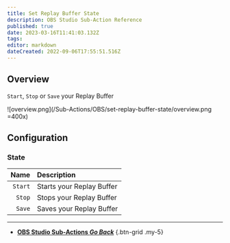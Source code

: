 ```yaml
---
title: Set Replay Buffer State
description: OBS Studio Sub-Action Reference
published: true
date: 2023-03-16T11:41:03.132Z
tags: 
editor: markdown
dateCreated: 2022-09-06T17:55:51.516Z
---
```


## Overview
`Start`, `Stop` or `Save` your Replay Buffer

![overview.png](/Sub-Actions/OBS/set-replay-buffer-state/overview.png =400x)

## Configuration
### State
Name | Description
----:|:------------
`Start` | Starts your Replay Buffer
`Stop` | Stops your Replay Buffer
`Save` | Saves your Replay Buffer

---

- [<i class="mdi mdi-chevron-left"></i> **OBS Studio Sub-Actions *Go Back***](/Sub-Actions/OBS)
{.btn-grid .my-5}